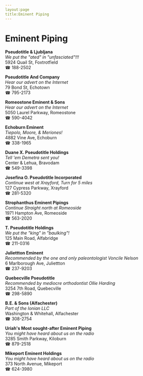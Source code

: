 ```yaml
---
layout:page
title:Eminent Piping
---
```

# Eminent Piping

**Pseudotitle & Ljubljana**  
_We put the "ated" in "unfasciated"!!!_  
5924 Quail St, Foxtrotfield  
☎ 188-2502



**Pseudotitle And Company**  
_Hear our advert on the Internet_  
79 Bond St, Echotown  
☎ 795-2173



**Romeostone Eminent & Sons**  
_Hear our advert on the Internet_  
5050 Laurel Parkway, Romeostone  
☎ 590-4042



**Echoburn Eminent**  
_Tiepolo, Moore, & Meriones!_  
4882 Vine Ave, Echoburn  
☎ 338-1965



**Duane X. Pseudotitle Holdings**  
_Tell 'em Demetra sent you!_  
Center & Lehua, Bravodam  
☎ 549-3398



**Josefina O. Pseudotitle Incorporated**  
_Continue west at Xrayford, Turn for 5 miles_  
127 Cypress Parkway, Xrayford  
☎ 281-5320



**Strophanthus Eminent Pipings**  
_Continue Straight north at Romeoside_  
1971 Hampton Ave, Romeoside  
☎ 563-2020



**T. Pseudotitle Holdings**  
_We put the "king" in "baulking"!_  
125 Main Road, Alfabridge  
☎ 211-0316



**Juliettton Eminent**  
_Recommended by the one and only paleontologist Voncile Nelson_  
6 Marlborough Ave, Juliettton  
☎ 237-9203



**Quebecville Pseudotitle**  
_Recommended by mediocre orthodontist Ollie Harding_  
3254 7th Road, Quebecville  
☎ 298-5890



**B.E. & Sons (Alfachester)**  
_Part of the Ionian LLC_  
Washington & Whitehall, Alfachester  
☎ 308-2754



**Uriah's Most sought-after Eminent Piping**  
_You might have heard about us on the radio_  
3285 Smith Parkway, Kiloburn  
☎ 879-2518



**Mikeport Eminent Holdings**  
_You might have heard about us on the radio_  
373 North Avenue, Mikeport  
☎ 624-3980



